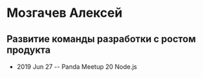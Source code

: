 # Мозгачев Алексей

## Развитие команды разработки с ростом продукта
- 2019 Jun 27 -- Panda Meetup 20 Node.js    
